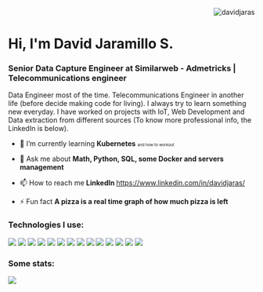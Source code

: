 <div>
  <p align="right">
    <img src="https://komarev.com/ghpvc/?username=davidjaras&label=Profile%20views&color=0e75b6&style=flat" alt="davidjaras" /> 
  </p>
  <h1 align="left">Hi, I'm David Jaramillo S.</h1>
</div>

<h3 align="left">Senior Data Capture Engineer at Similarweb - Admetricks | Telecommunications engineer</h3>
Data Engineer most of the time. Telecommunications Engineer in another life (before decide making code for living). I always try to learn something new everyday. I have worked on projects with IoT, Web Development and Data extraction from different sources (To know more professional info, the LinkedIn is below).


- 🌱 I’m currently learning **Kubernetes** <span style="font-size: 8px">and how to workout</span>

- 💬 Ask me about **Math, Python, SQL, some Docker and servers management**

- 📫 How to reach me **<a src="https://www.linkedin.com/in/davidjaras/"> LinkedIn </a>** https://www.linkedin.com/in/davidjaras/

- ⚡ Fun fact **A pizza is a real time graph of how much pizza is left**

<h3 align="left">Technologies I use:</h3>
<div>
  <img src="https://img.shields.io/badge/Python-FFD43B?style=for-the-badge&logo=python&logoColor=blue" />
  <img src="https://img.shields.io/badge/Django-092E20?style=for-the-badge&logo=django&logoColor=green" />
  <img src="https://img.shields.io/badge/Pandas-2C2D72?style=for-the-badge&logo=pandas&logoColor=white" />
  <img src="https://img.shields.io/badge/Linux-FCC624?style=for-the-badge&logo=linux&logoColor=black" />
  <img src="https://img.shields.io/badge/MySQL-005C84?style=for-the-badge&logo=mysql&logoColor=white" />
  <img src="https://img.shields.io/badge/PostgreSQL-316192?style=for-the-badge&logo=postgresql&logoColor=white" />
  <img src="https://img.shields.io/badge/Amazon_AWS-FF9900?style=for-the-badge&logo=amazonaws&logoColor=white" />
  <img src="https://img.shields.io/badge/Docker-2CA5E0?style=for-the-badge&logo=docker&logoColor=white" />
  <img src="https://img.shields.io/badge/kubernetes-326ce5.svg?&style=for-the-badge&logo=kubernetes&logoColor=white" />
  <img src="https://img.shields.io/badge/JavaScript-323330?style=for-the-badge&logo=javascript&logoColor=F7DF1E" />
  <img src="https://img.shields.io/badge/HTML5-E34F26?style=for-the-badge&logo=html5&logoColor=white" />
  <img src="https://img.shields.io/badge/Jupyter-F37626.svg?&style=for-the-badge&logo=Jupyter&logoColor=white" />
  <img src="https://img.shields.io/badge/GIT-E44C30?style=for-the-badge&logo=git&logoColor=white">
  <img src="https://img.shields.io/badge/GitHub-100000?style=for-the-badge&logo=github&logoColor=white">
</div>

<h3 align="left">Some stats:</h3>
<div>
  <img src="https://github-profile-summary-cards.vercel.app/api/cards/profile-details?username=davidjaras&theme=vue">
</div>
